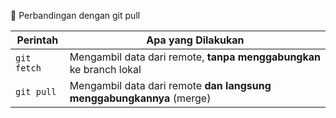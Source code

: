 <!-- !Git Fetch & Git Pull -->

<!-- ^git fetch adalah perintah di Git yang digunakan untuk mengambil (mengunduh) data terbaru dari remote repository ke lokal, tanpa langsung menggabungkan atau mengubah branch yang sedang aktif. Ini berguna untuk melihat perubahan terbaru yang ada di server sebelum kamu memutuskan untuk menggabungkannya (merge) ke branch lokal kamu.

 -->

 🔄 Perbandingan dengan git pull

 | Perintah    | Apa yang Dilakukan                                                   |
| ----------- | -------------------------------------------------------------------- |
| `git fetch` | Mengambil data dari remote, **tanpa menggabungkan** ke branch lokal  |
| `git pull`  | Mengambil data dari remote **dan langsung menggabungkannya** (merge) |
